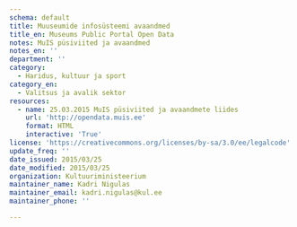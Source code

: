 ```yaml
---
schema: default
title: Muuseumide infosüsteemi avaandmed
title_en: Museums Public Portal Open Data
notes: MuIS püsiviited ja avaandmed
notes_en: ''
department: ''
category:
  - Haridus, kultuur ja sport
category_en:
  - Valitsus ja avalik sektor
resources:
  - name: 25.03.2015 MuIS püsiviited ja avaandmete liides
    url: 'http://opendata.muis.ee'
    format: HTML
    interactive: 'True'
license: 'https://creativecommons.org/licenses/by-sa/3.0/ee/legalcode'
update_freq: ''
date_issued: 2015/03/25
date_modified: 2015/03/25
organization: Kultuuriministeerium
maintainer_name: Kadri Nigulas
maintainer_email: kadri.nigulas@kul.ee
maintainer_phone: ''

---
```

